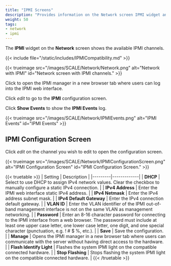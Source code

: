 ```yaml
---
title: "IPMI Screens"
description: "Provides information on the Network screen IPMI widget and configuration screen."
weight: 50
tags:
- network
- ipmi
---
```


The **IPMI** widget on the **Network** screen shows the available IPMI channels.

{{< include file="/static/includes/IPMICompatibility.md" >}}

{{< trueimage src="/images/SCALE/Network/Network.png" alt="Network with IPMI" id="Network screen with IPMI channels." >}}

Click <span class="iconify" data-icon="ic:round-launch" title="Open"></span> to open the IPMI manager in a new browser tab where users can log into the IPMI web interface.

Click <i class="material-icons" aria-hidden="true" title="Edit">edit</i> to go to the **IPMI** configuration screen.

Click **Show Events** to show the **IPMI Events** log.

{{< trueimage src="/images/SCALE/Network/IPMIEvents.png" alt="IPMI Events" id="IPMI Events" >}}

## IPMI Configuration Screen

Click <i class="material-icons" aria-hidden="true" title="Edit">edit</i> on the channel you wish to edit to open the configuration screen.

{{< trueimage src="/images/SCALE/Network/IPMIConfigurationScreen.png" alt="IPMI Configuration Screen" id="IPMI Configuration Screen." >}}

{{< truetable >}}
| Setting | Description |
|---------|-------------|
| **DHCP** | Select to use DHCP to assign IPv4 network values. Clear the checkbox to manually configure a static IPv4 connection. |
| **IPv4 Address** | Enter the IPMI web interface static IPv4 address. |
| **IPv4 Netmask** | Enter the IPv4 address subnet mask. |
| **IPv4 Default Gateway** | Enter the IPv4 connection default gateway. |
| **VLAN ID** | Enter the VLAN identifier of the IPMI out-of-band management interface is not on the same VLAN as management networking. |
| **Password** | Enter an 8-16 character password for connecting to the IPMI interface from a web browser. The password must include at least one upper case letter, one lower case letter, one digit, and one special character (punctuation, e.g. ! # $ %, etc.). |
| **Save** | Save the configuration. |
| **Manage** | Opens the IPMI manager in a new browser tab where users can communicate with the server without having direct access to the hardware. |
| <span class="iconify" data-icon="material-symbols:highlight-rounded"></span> **Flash Identify Light** | Flashes the system IPMI light on the compatible connected hardware. |
| <span class="iconify" data-icon="material-symbols:highlight-rounded"></span> **Stop Flashing** | Stops flashing the system IPMI light on the compatible connected hardware. |
{{< /truetable >}}
